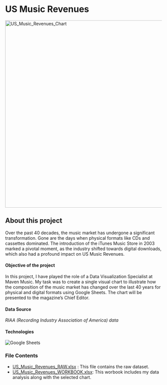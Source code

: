 # US Music Revenues

<img width="600" alt="US_Music_Revenues_Chart" src="https://github.com/chanronnie/US_Music_Revenues_Excel/assets/121308347/ec04e03c-dc99-4b90-a77b-abcdccef8b22">


## About this project
Over the past 40 decades, the music market has undergone a significant transformation. Gone are the days when physical formats like CDs and cassettes dominated. The introduction of the iTunes Music Store in 2003 marked a pivotal moment, as the industry shifted towards digital downloads, which also had a profound impact on US Music Revenues. 

#### Objective of the project
In this project, I have played the role of a Data Visualization Specialist at Maven Music. My task was to create a single visual chart to illustrate how the composition of the music market has changed over the last 40 years for physical and digital formats using Google Sheets. The chart will be presented to the magazine’s Chief Editor.


#### Data Source 
*RIAA (Recording Industry Association of America) data* <br>


#### Technologies
![Google Sheets](https://img.shields.io/badge/Google_Sheets-217346?style=for-the-badge&logo=google-sheets&logoColor=white)

### File Contents
- [US_Music_Revenues_RAW.xlsx](US_Music_Revenues_RAW.xlsx) : This file contains the raw dataset.
- [US_Music_Revenues_WORKBOOK.xlsx](US_Music_Revenues_WORKBOOK.xlsx): This worbook includes my data analysis along with the selected chart.
